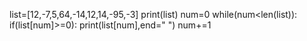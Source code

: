 list=[12,-7,5,64,-14,12,14,-95,-3]
print(list)
num=0
while(num<len(list)):
    if(list[num]>=0):
        print(list[num],end=" ")
    num+=1
